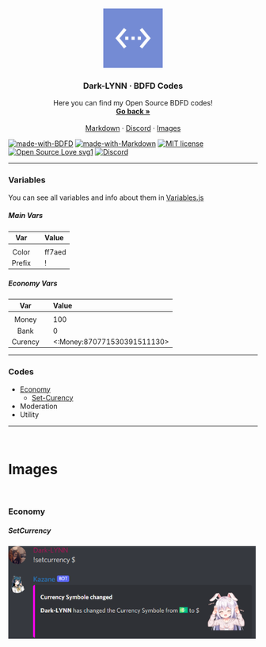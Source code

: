 <br />
<p align="center">
  <a href="https://github.com/Dark-LYNN/Dark-LYNN/edit/main/BDFD%20Codes/">
    <img src="Image/Logo.png" alt="Logo" width="120" height="120">
  </a>

  <h3 align="center">Dark-LYNN · BDFD Codes</h3>

  <p align="center">
    Here you can find my Open Source BDFD codes!
    <br />
    <a href="https://github.com/Dark-LYNN/Dark-LYNN"><strong>Go back »</strong></a>
    <br />
    <br />
    <a href="https://github.com/Dark-LYNN/Dark-LYNN/tree/main/Markdown">Markdown</a>
    ·
    <a href="https://discord.gg/SBj5WzeVBj/">Discord</a>
    ·
    <a href="https://github.com/Dark-LYNN/Dark-LYNN/blob/main/Images">Images</a>
  </p>
</p>

[![made-with-BDFD](https://img.shields.io/badge/Made%20with-BDFD-1f425f.svg)](https://github.com/Dark-LYNN/Dark-LYNN/)
[![made-with-Markdown](https://img.shields.io/badge/Made%20with-Markdown-1f425f.svg)](https://github.com/Dark-LYNN/Dark-LYNN/)
[![MIT license](https://img.shields.io/badge/License-MIT-informational.svg)](https://github.com/Dark-LYNN/Dark-LYNN/)
[![Open Source Love svg1](https://badges.frapsoft.com/os/v1/open-source.svg?v=103)](https://github.com/ellerbrock/open-source-badges/)
[![Discord](https://img.shields.io/discord/738381353921544282.svg?label=&logo=discord&logoColor=ffffff&color=7389D8&labelColor=6A7EC2)](https://discord.gg/SBj5WzeVBj)

---------------------

### Variables
You can see all variables and info about them in [Variables.js](Variables.js)

##### Main Vars

| Var | |Value |
|:---:|:---:|:---|
|  |  |  |
| Color |  | ff7aed |
| Prefix |  | ! |

##### Economy Vars
| Var | | Value |
|:---:|:---:|:---|
|  |  |  |
| Money |  | 100 |
| Bank |  | 0 |
| Curency |  | <:Money:870771530391511130> |

---------------------

### Codes

* [Economy](Economy)
  * [Set-Curency](Economy/set-currency.js)
* Moderation
* Utility

---------------------

<br>

# Images

<br>

### Economy
##### SetCurrency

<p align="left">
  <a href="https://github.com/Dark-LYNN/Dark-LYNN/edit/main/BDFD%20Codes/">
    <img src="Image/image.png" alt="Logo" width="500" height="187">
  </a>
